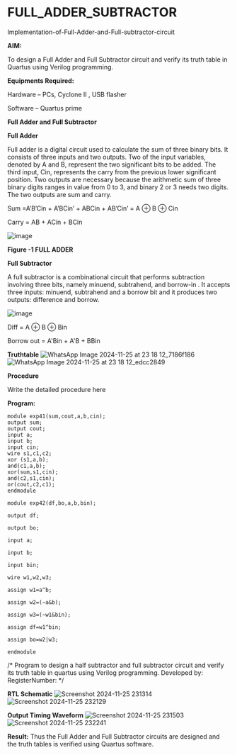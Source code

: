 # FULL_ADDER_SUBTRACTOR

Implementation-of-Full-Adder-and-Full-subtractor-circuit

**AIM:**

To design a Full Adder and Full Subtractor circuit and verify its truth table in Quartus using Verilog programming.

**Equipments Required:**

Hardware – PCs, Cyclone II , USB flasher

Software – Quartus prime

**Full Adder and Full Subtractor**

**Full Adder**

Full adder is a digital circuit used to calculate the sum of three binary bits. It consists of three inputs and two outputs. Two of the input variables, denoted by A and B, represent the two significant bits to be added. The third input, Cin, represents the carry from the previous lower significant position. Two outputs are necessary because the arithmetic sum of three binary digits ranges in value from 0 to 3, and binary 2 or 3 needs two digits. The two outputs are sum and carry.

Sum =A’B’Cin + A’BCin’ + ABCin + AB’Cin’ = A ⊕ B ⊕ Cin 

Carry = AB + ACin + BCin

![image](https://github.com/naavaneetha/FULL_ADDER_SUBTRACTOR/assets/154305477/0f30ba51-5ffb-4198-845f-18e054f675e7)

**Figure -1 FULL ADDER**

**Full Subtractor**

A full subtractor is a combinational circuit that performs subtraction involving three bits, namely minuend, subtrahend, and borrow-in . It accepts three inputs: minuend, subtrahend and a borrow bit and it produces two outputs: difference and borrow.

![image](https://github.com/naavaneetha/FULL_ADDER_SUBTRACTOR/assets/154305477/02b24f51-ab51-4304-9ad6-7b81ffc1ead5)

Diff = A ⊕ B ⊕ Bin 

Borrow out = A'Bin + A'B + BBin

**Truthtable**
![WhatsApp Image 2024-11-25 at 23 18 12_7186f186](https://github.com/user-attachments/assets/733d7480-af0e-4086-b67f-eb67cbe6c09e)
![WhatsApp Image 2024-11-25 at 23 18 12_edcc2849](https://github.com/user-attachments/assets/35bfa8f0-2063-48f6-9796-1e635dc83926)

**Procedure**

Write the detailed procedure here

**Program:**
```
module exp41(sum,cout,a,b,cin);
output sum;
output cout;
input a;
input b;
input cin;
wire s1,c1,c2;
xor (s1,a,b);
and(c1,a,b);
xor(sum,s1,cin);
and(c2,s1,cin);
or(cout,c2,c1);
endmodule

module exp42(df,bo,a,b,bin);

output df;

output bo;

input a;

input b;

input bin;

wire w1,w2,w3;

assign w1=a^b;

assign w2=(~a&b);

assign w3=(~w1&bin);

assign df=w1^bin;

assign bo=w2|w3;

endmodule
```
/* Program to design a half subtractor and full subtractor circuit and verify its truth table in quartus using Verilog programming. Developed by: RegisterNumber:
*/

**RTL Schematic**
![Screenshot 2024-11-25 231314](https://github.com/user-attachments/assets/bf69d1b2-b2c9-4da8-96ed-665f438ff5bb)
![Screenshot 2024-11-25 232129](https://github.com/user-attachments/assets/8d1c17f2-f6ec-4e79-ad77-b23ec212bbb6)

**Output Timing Waveform**
![Screenshot 2024-11-25 231503](https://github.com/user-attachments/assets/4b2ac6f5-0d57-4204-8f71-ac9236e4c473)
![Screenshot 2024-11-25 232241](https://github.com/user-attachments/assets/983d8c16-460b-4725-9721-fa234552ae3b)

**Result:**
Thus the Full Adder and Full Subtractor circuits are designed and the truth tables is verified using Quartus software.




